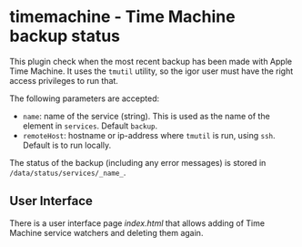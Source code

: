 # timemachine - Time Machine backup status

This plugin check when the most recent backup has been made with Apple Time Machine. It uses the `tmutil` utility, so the igor user must have the right access privileges to run that.

The following parameters are accepted:

* `name`: name of the service (string). This is used as the name of the element in `services`. Default `backup`.
* `remoteHost`: hostname or ip-address where `tmutil` is run, using `ssh`. Default is to run locally.

The status of the backup (including any error messages) is stored in `/data/status/services/_name_`.

## User Interface

There is a user interface page _index.html_ that allows adding of Time Machine service watchers and deleting them again.